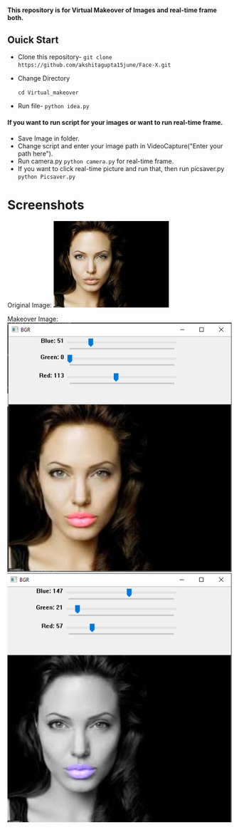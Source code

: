 #### This repository is for Virtual Makeover of Images and real-time frame both.
## Ouick Start
- Clone this repository-
`git clone https://github.com/akshitagupta15june/Face-X.git`
- Change Directory

  `cd Virtual_makeover`
- Run file-
`python idea.py`

#### If you want to run script for your images or want to run real-time frame.
- Save Image in folder.
- Change script and enter your image path in VideoCapture("Enter your path here").
- Run camera.py `python camera.py` for real-time frame.
- If you want to click real-time picture and run that, then run picsaver.py ` python Picsaver.py`

# Screenshots
Original Image:
![Capture](images/img.png)


Makeover Image:
![Capture2](images/1.jpg)
![Capture3](images/2.jpg)
